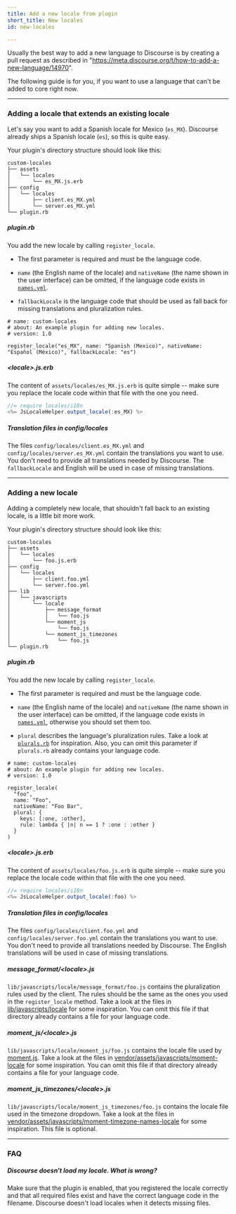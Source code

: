 ```yaml
---
title: Add a new locale from plugin
short_title: New locales
id: new-locales

---
```

Usually the best way to add a new language to Discourse is by creating a pull request as described in "https://meta.discourse.org/t/how-to-add-a-new-language/14970".

The following guide is for you, if you want to use a language that can't be added to core right now.

---

### Adding a locale that extends an existing locale

Let's say you want to add a Spanish locale for Mexico (`es_MX`). Discourse already ships a Spanish locale (`es`), so this is quite easy.

Your plugin's directory structure should look like this:

```text
custom-locales
├── assets
│   └── locales
│       └── es_MX.js.erb
├── config
│   └── locales
│       ├── client.es_MX.yml
│       └── server.es_MX.yml
└── plugin.rb
```

##### plugin.rb
You add the new locale by calling `register_locale`.
* The first parameter is required and must be the language code.

* `name` (the English name of the locale) and `nativeName` (the name shown in the user interface) can be omitted, if the language code exists in [`names.yml`](https://github.com/discourse/discourse/blob/master/config/locales/names.yml).

* `fallbackLocale` is the language code that should be used as fall back for missing translations and pluralization rules.


```
# name: custom-locales
# about: An example plugin for adding new locales.
# version: 1.0

register_locale("es_MX", name: "Spanish (Mexico)", nativeName: "Español (México)", fallbackLocale: "es")
```

##### \<locale\>.js.erb
The content of `assets/locales/es_MX.js.erb` is quite simple -- make sure you replace the locale code within that file with the one you need.
```javascript
//= require locales/i18n
<%= JsLocaleHelper.output_locale(:es_MX) %>
```

##### Translation files in config/locales
The files `config/locales/client.es_MX.yml` and `config/locales/server.es_MX.yml` contain the translations you want to use. You don't need to provide all translations needed by Discourse. The `fallbackLocale` and English will be used in case of missing translations.

---

### Adding a new locale

Adding a completely new locale, that shouldn't fall back to an existing locale, is a little bit more work.

Your plugin's directory structure should look like this:

```text
custom-locales
├── assets
│   └── locales
│       └── foo.js.erb
├── config
│   └── locales
│       ├── client.foo.yml
│       └── server.foo.yml
├── lib
│   └── javascripts
│       └── locale
│           ├── message_format
│           │   └── foo.js
│           └── moment_js
│               └── foo.js
│           └── moment_js_timezones
│               └── foo.js
└── plugin.rb
```

##### plugin.rb
You add the new locale by calling `register_locale`.
* The first parameter is required and must be the language code.

* `name` (the English name of the locale) and `nativeName` (the name shown in the user interface) can be omitted, if the language code exists in [`names.yml`](https://github.com/discourse/discourse/blob/master/config/locales/names.yml), otherwise you should set them too.

* `plural` describes the language's pluralization rules. Take a look at [`plurals.rb`](https://github.com/discourse/discourse/blob/master/config/locales/plurals.rb) for inspiration. Also, you can omit this parameter if `plurals.rb` already contains your language code.

```
# name: custom-locales
# about: An example plugin for adding new locales.
# version: 1.0

register_locale(
  "foo",
  name: "Foo",
  nativeName: "Foo Bar",
  plural: {
    keys: [:one, :other],
    rule: lambda { |n| n == 1 ? :one : :other }
  }
)
```

##### \<locale\>.js.erb
The content of `assets/locales/foo.js.erb` is quite simple -- make sure you replace the locale code within that file with the one you need.
```javascript
//= require locales/i18n
<%= JsLocaleHelper.output_locale(:foo) %>
```

##### Translation files in config/locales
The files `config/locales/client.foo.yml` and `config/locales/server.foo.yml` contain the translations you want to use. You don't need to provide all translations needed by Discourse. The English translations will be used in case of missing translations.

##### message_format/\<locale\>.js
`lib/javascripts/locale/message_format/foo.js` contains the pluralization rules used by the client. The rules should be the same as the ones you used in the `register_locale` method. Take a look at the files in [lib/javascripts/locale](https://github.com/discourse/discourse/tree/master/lib/javascripts/locale) for some inspiration. You can omit this file if that directory already contains a file for your language code.

##### moment_js/\<locale\>.js
`lib/javascripts/locale/moment_js/foo.js` contains the locale file used by [moment.js](https://momentjs.com/). Take a look at the files in [vendor/assets/javascripts/moment-locale](https://github.com/discourse/discourse/tree/master/vendor/assets/javascripts/moment-locale) for some inspiration. You can omit this file if that directory already contains a file for your language code.

##### moment_js_timezones/\<locale\>.js
`lib/javascripts/locale/moment_js_timezones/foo.js` contains the locale file used in the timezone dropdown. Take a look at the files in [vendor/assets/javascripts/moment-timezone-names-locale](https://github.com/discourse/discourse/tree/master/vendor/assets/javascripts/moment-timezone-names-locale) for some inspiration. This file is optional. 

---

### FAQ

##### Discourse doesn't load my locale. What is wrong?
Make sure that the plugin is enabled, that you registered the locale correctly and that all required files exist and have the correct language code in the filename. Discourse doesn't load locales when it detects missing files.
